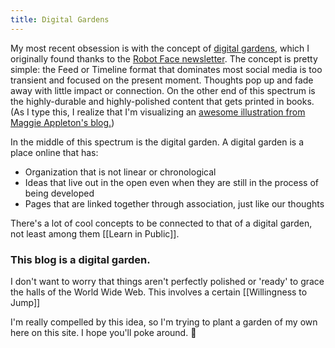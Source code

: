 ```yaml
---
title: Digital Gardens
---
```


My most recent obsession is with the concept of [digital gardens](https://hapgood.us/2015/10/17/the-garden-and-the-stream-a-technopastoral/), which I originally found thanks to the [Robot Face newsletter](https://robotface.substack.com/). The concept is pretty simple: the Feed or Timeline format that dominates most social media is too transient and focused on the present moment. Thoughts pop up and fade away with little impact or connection. On the other end of this spectrum is the highly-durable and highly-polished content that gets printed in books. (As I type this, I realize that I'm visualizing an [awesome illustration from Maggie Appleton's blog.](https://maggieappleton.com/garden-history))

In the middle of this spectrum is the digital garden. A digital garden is a place online that has:

- Organization that is not linear or chronological
- Ideas that live out in the open even when they are still in the process of being developed
- Pages that are linked together through association, just like our thoughts

There's a lot of cool concepts to be connected to that of a digital garden, not least among them [[Learn in Public]].

### This blog is a digital garden.

I don't want to worry that things aren't perfectly polished or 'ready' to grace the halls of the World Wide Web. This involves a certain [[Willingness to Jump]]

I'm really compelled by this idea, so I'm trying to plant a garden of my own here on this site. I hope you'll poke around. 🌱